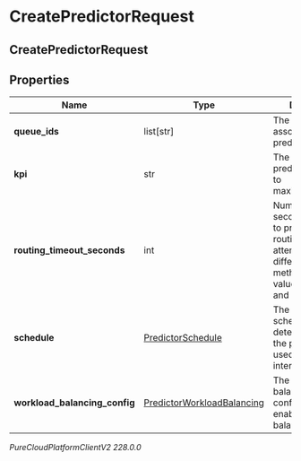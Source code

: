 # CreatePredictorRequest

## CreatePredictorRequest

## Properties

|Name | Type | Description | Notes|
|------------ | ------------- | ------------- | -------------|
| **queue_ids** | list[str] | The queue IDs associated with the predictor. | |
| **kpi** | str | The KPI that the predictor attempts to maximize/minimize. | |
| **routing_timeout_seconds** | int | Number of seconds allocated to predictive routing before attempting a different routing method. This is a value between 12 and 900 seconds. | [optional] |
| **schedule** | [PredictorSchedule](PredictorSchedule) | The predictor schedule that determines when the predictor is used for routing interactions. | [optional] |
| **workload_balancing_config** | [PredictorWorkloadBalancing](PredictorWorkloadBalancing) | The predictor balancing configuration to enable workload balancing | [optional] |



_PureCloudPlatformClientV2 228.0.0_

